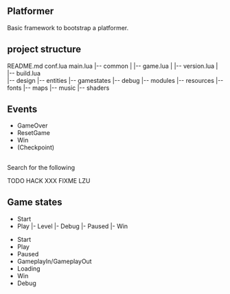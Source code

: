 ## Platformer

Basic framework to bootstrap a platformer.

## project structure

README.md
conf.lua
main.lua
|-- common
|  |-- game.lua
|  |-- version.lua
|  |-- build.lua  
|-- design
|-- entities
|-- gamestates
  |-- debug
|-- modules
|-- resources
  |-- fonts
  |-- maps
  |-- music
  |-- shaders

## Events

* GameOver
* ResetGame
* Win
* (Checkpoint)

##

Search for the following

TODO
HACK
XXX
FIXME
LZU

## Game states

- Start
- Play
  |- Level
     |- Debug
     |- Paused
     |- Win


* Start
* Play
* Paused
* GameplayIn/GameplayOut
* Loading
* Win
* Debug
